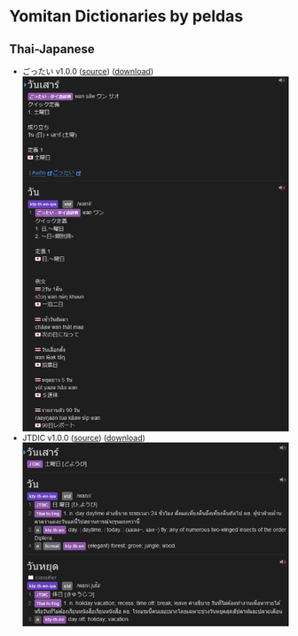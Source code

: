 # Yomitan Dictionaries by peldas

## Thai-Japanese
- ごったい v1.0.0 ([source](gottai)) ([download](https://github.com/peldas/yomitan-dicts/releases/tag/gottai))
![example](https://raw.githubusercontent.com/peldas/yomitan-dicts/main/gottai/example.png)
- JTDIC v1.0.0 ([source](JTDIC)) ([download](https://github.com/peldas/yomitan-dicts/releases/tag/JTDIC))
![example](https://raw.githubusercontent.com/peldas/yomitan-dicts/main/JTDIC/example.png)
